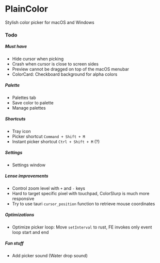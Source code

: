 # PlainColor

Stylish color picker for macOS and Windows

### Todo

##### Must have

- Hide cursor when picking
- Crash when cursor is close to screen sides
- Preview cannot be dragged on top of the macOS menubar
- ColorCard: Checkboard background for alpha colors

##### Palette

- Palettes tab
- Save color to palette
- Manage palettes

##### Shortcuts

- Tray icon
- Picker shortcut `Command + Shift + M`
- Instant picker shortcut `Ctrl + Shift + M` (?)

##### Settings

- Settings window

##### Lense improvements

- Control zoom level with `+` and `-` keys
- Hard to target specific pixel with touchpad, ColorSlurp is much more responsive
- Try to use tauri `cursor_position` function to retrieve mouse coordinates

##### Optimizations

- Optimize picker loop: Move `setInterval` to rust, FE invokes only event loop start and end

##### Fun stuff

- Add picker sound (Water drop sound)
